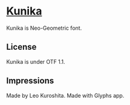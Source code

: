 # [Kunika](https://www.behance.net/gallery/150992255/Kunika-Neo-Geometrik-Grotesque-%28Free-Font%29)
Kunika is Neo-Geometric font.


## License
Kunika is under OTF 1.1.

## Impressions
Made by Leo Kuroshita.
Made with Glyphs app.
